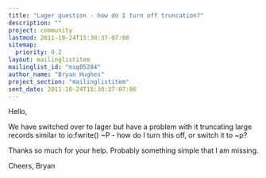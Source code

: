 ```yaml
---
title: "Lager question - how do I turn off truncation?"
description: ""
project: community
lastmod: 2011-10-24T15:30:37-07:00
sitemap:
  priority: 0.2
layout: mailinglistitem
mailinglist_id: "msg05284"
author_name: "Bryan Hughes"
project_section: "mailinglistitem"
sent_date: 2011-10-24T15:30:37-07:00
---
```


Hello,

We have switched over to lager but have a problem with it truncating 
large records similar to io:fwrite() ~P - how do I turn this off, or 
switch it to ~p?


Thanks so much for your help. Probably something simple that I am missing.

Cheers,
Bryan


